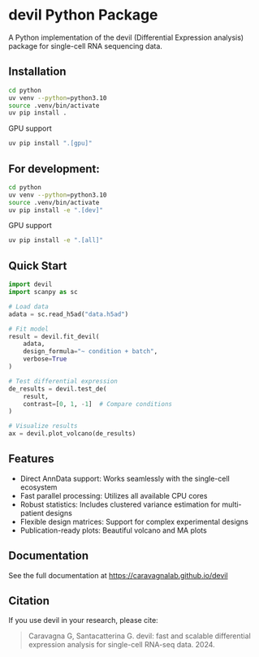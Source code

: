 # devil Python Package

A Python implementation of the devil (Differential Expression analysis) package for single-cell RNA sequencing data.

## Installation

```bash
cd python
uv venv --python=python3.10
source .venv/bin/activate
uv pip install .
```

GPU support

```bash
uv pip install ".[gpu]"
```

## For development:

```bash
cd python
uv venv --python=python3.10
source .venv/bin/activate
uv pip install -e ".[dev]"
```

GPU support

```bash
uv pip install -e ".[all]"
```

## Quick Start

```python
import devil
import scanpy as sc

# Load data
adata = sc.read_h5ad("data.h5ad")

# Fit model
result = devil.fit_devil(
    adata,
    design_formula="~ condition + batch",
    verbose=True
)

# Test differential expression
de_results = devil.test_de(
    result,
    contrast=[0, 1, -1]  # Compare conditions
)

# Visualize results
ax = devil.plot_volcano(de_results)
```

## Features

- Direct AnnData support: Works seamlessly with the single-cell ecosystem
- Fast parallel processing: Utilizes all available CPU cores
- Robust statistics: Includes clustered variance estimation for multi-patient designs
- Flexible design matrices: Support for complex experimental designs
- Publication-ready plots: Beautiful volcano and MA plots

## Documentation

See the full documentation at https://caravagnalab.github.io/devil

## Citation

If you use devil in your research, please cite:

> Caravagna G, Santacatterina G. devil: fast and scalable differential 
> expression analysis for single-cell RNA-seq data. 2024.